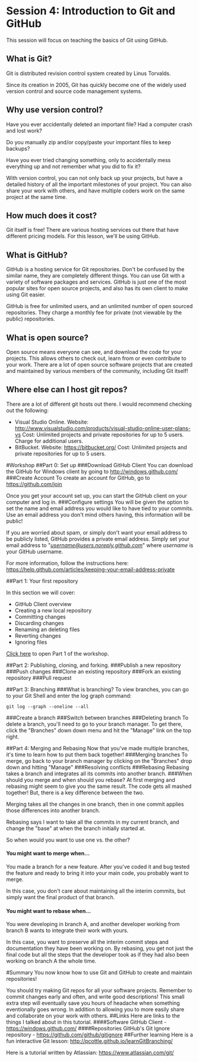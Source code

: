 Session 4: Introduction to Git and GitHub
================================================================

This session will focus on teaching the basics of Git using GitHub.

## What is Git? ##
Git is distributed revision control system created by Linus Torvalds.

Since its creation in 2005, Git has quickly become one of the widely used version control and source code management systems.
## Why use version control?
Have you ever accidentally deleted an important file? Had a computer crash and lost work?

Do you manually zip and/or copy/paste your important files to keep backups?

Have you ever tried changing something, only to accidentally mess everything up and not remember what you did to fix it?

With version control, you can not only back up your projects, but have a detailed history of all the important milestones of your project. You can also share your work with others, and have multiple coders work on the same project at the same time.
## How much does it cost?
Git itself is free! There are various hosting services out there that have different pricing models. For this lesson, we'll be using GitHub.
## What is GitHub?
GitHub is a hosting service for Git repositories. Don't be confused by the similar name, they are completely different things. You can use Git with a variety of software packages and services. GitHub is just one of the most popular sites for open source projects, and also has its own client to make using Git easier.

GitHub is free for unlimited users, and an unlimited number of open sourced repositories. They charge a monthly fee for private (not viewable by the public) repositories.
## What is open source?
Open source means everyone can see, and download the code for your projects. This allows others to check out, learn from or even contribute to your work. There are a lot of open source software projects that are created and maintained by various members of the community, including Git itself!
## Where else can I host git repos?
There are a lot of different git hosts out there. I would recommend checking out the following:
* Visual Studio Online.
  Website: <http://www.visualstudio.com/products/visual-studio-online-user-plans-vs>
  Cost: Unlimited projects and private repositories for up to 5 users. Charge for additional users.
* BitBucket.
  Website: <https://bitbucket.org/>
  Cost: Unlimited projects and private repositories for up to 5 users.

#Workshop
##Part 0: Set up
###Download GitHub Client
You can download the GitHub for Windows client by going to <http://windows.github.com/>
###Create Account
To create an account for GitHub, go to <https://github.com/join>

Once you get your account set up, you can start the GitHub client on your computer and log in.
###Configure settings
You will be given the option to set the name and email address you would like to have tied to your commits. Use an email address you don't mind others having, this information will be public!

If you are worried about spam, or simply don't want your email address to be publicly listed, GitHub provides a private email address. 
Simply set your email address to "*username@users.noreply.github.com*" where *username* is your GitHub username.

For more information, follow the instructions here: <https://help.github.com/articles/keeping-your-email-address-private>

##Part 1: Your first repository

In this section we will cover:

- GitHub Client overview
- Creating a new local repository
- Committing changes
- Discarding changes
- Renaming an deleting files
- Reverting changes
- Ignoring files

[Click here](/Part1/README.md "Open Part 1") to open Part 1 of the workshop.

##Part 2: Publishing, cloning, and forking.
###Publish a new repository
###Push changes
###Clone an existing repository
###Fork an existing repository
###Pull request

##Part 3: Branching
###What is branching?
To view branches, you can go to your Git Shell and enter the log graph command:

```
git log --graph --oneline --all
```
###Create a branch
###Switch between branches
###Deleting branch
To delete a branch, you'll need to go to your branch manager. To get there, click the "Branches" down down menu and hit the "Manage" link on the top right.

##Part 4: Merging and Rebasing
Now that you've made multiple branches, it's time to learn how to put them back together!
###Merging branches
To merge, go back to your branch manager by clicking on the "Branches" drop down and hitting "Manage"
###Resolving conflicts
###Rebasing
Rebasing takes a branch and integrates all its commits into another branch.
###When should you merge and when should you rebase?
At first merging and rebasing might seem to give you the same result. The code gets all mashed together! But, there is a key difference between the two.

Merging takes all the changes in one branch, then in one commit applies those differences into another branch.

Rebasing says I want to take all the commits in my current branch, and change the "base" at when the branch initially started at.

So when would you want to use one vs. the other?

#### You might want to merge when...
You made a branch for a new feature. After you've coded it and bug tested the feature and ready to bring it into your main code, you probably want to merge.

In this case, you don't care about maintaining all the interim commits, but simply want the final product of that branch.

#### You might want to rebase when...
You were developing in branch A, and another developer working from branch B wants to integrate their work with yours. 

In this case, you want to preserve all the interim commit steps and documentation they have been working on. By rebasing, you get not just the final code but all the steps that the developer took as if they had also been working on branch A the whole time.

#Summary
You now know how to use Git and GitHub to create and maintain repositories!

You should try making Git repos for all your software projects. Remember to commit changes early and often, and write good descriptions! This small extra step will eventually save you hours of headache when something eventionally goes wrong. In addition to allowing you to more easily share and collaborate on your work with others.
##Links
Here are links to the things I talked about in this tutorial.
####Software
GitHub Client - <https://windows.github.com/>
####Repositories
GitHub's Git Ignore repository - <https://github.com/github/gitignore>
##Further learning
Here is a fun interactive Git lesson: <http://pcottle.github.io/learnGitBranching/>

Here is a tutorial written by Atlassian: <https://www.atlassian.com/git/>